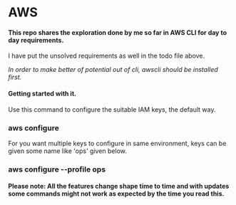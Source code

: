 # AWS
#### This repo shares the exploration done by me so far in AWS CLI for day to day requirements.
I have put the unsolved requirements as well in the todo file above.

*In order to make better of potential out of cli, awscli should be installed first.*

#### Getting started with it.

Use this command to configure the suitable IAM keys, the default way.
### aws configure

For you want multiple keys to configure in same environment, keys can be given some name like 'ops' given below.
### aws configure --profile ops



#### Please note: All the features change shape time to time and with updates some commands might not work as expected by the time you read this.
